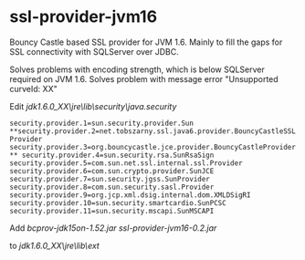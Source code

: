 # ssl-provider-jvm16

Bouncy Castle based SSL provider for JVM 1.6. Mainly to fill the gaps for SSL connectivity with SQLServer over JDBC.

Solves problems with encoding strength, which is below SQLServer required on JVM 1.6.
Solves problem with message error "Unsupported curveId: XX"

Edit _jdk1.6.0_XX\jre\lib\security\java.security_

`security.provider.1=sun.security.provider.Sun
**security.provider.2=net.tobszarny.ssl.java6.provider.BouncyCastleSSLProvider
security.provider.3=org.bouncycastle.jce.provider.BouncyCastleProvider**
security.provider.4=sun.security.rsa.SunRsaSign
security.provider.5=com.sun.net.ssl.internal.ssl.Provider
security.provider.6=com.sun.crypto.provider.SunJCE
security.provider.7=sun.security.jgss.SunProvider
security.provider.8=com.sun.security.sasl.Provider
security.provider.9=org.jcp.xml.dsig.internal.dom.XMLDSigRI
security.provider.10=sun.security.smartcardio.SunPCSC
security.provider.11=sun.security.mscapi.SunMSCAPI`

Add
_bcprov-jdk15on-1.52.jar
ssl-provider-jvm16-0.2.jar_

to _jdk1.6.0_XX\jre\lib\ext_
